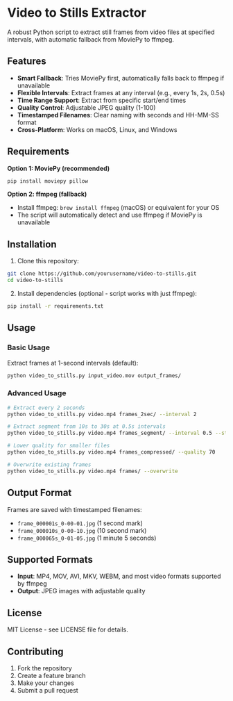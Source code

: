 # Video to Stills Extractor

A robust Python script to extract still frames from video files at specified intervals, with automatic fallback from MoviePy to ffmpeg.

## Features

- **Smart Fallback**: Tries MoviePy first, automatically falls back to ffmpeg if unavailable
- **Flexible Intervals**: Extract frames at any interval (e.g., every 1s, 2s, 0.5s)
- **Time Range Support**: Extract from specific start/end times
- **Quality Control**: Adjustable JPEG quality (1-100)
- **Timestamped Filenames**: Clear naming with seconds and HH-MM-SS format
- **Cross-Platform**: Works on macOS, Linux, and Windows

## Requirements

**Option 1: MoviePy (recommended)**
```bash
pip install moviepy pillow
```

**Option 2: ffmpeg (fallback)**
- Install ffmpeg: `brew install ffmpeg` (macOS) or equivalent for your OS
- The script will automatically detect and use ffmpeg if MoviePy is unavailable

## Installation

1. Clone this repository:
```bash
git clone https://github.com/yourusername/video-to-stills.git
cd video-to-stills
```

2. Install dependencies (optional - script works with just ffmpeg):
```bash
pip install -r requirements.txt
```

## Usage

### Basic Usage

Extract frames at 1-second intervals (default):
```bash
python video_to_stills.py input_video.mov output_frames/
```

### Advanced Usage

```bash
# Extract every 2 seconds
python video_to_stills.py video.mp4 frames_2sec/ --interval 2

# Extract segment from 10s to 30s at 0.5s intervals
python video_to_stills.py video.mp4 frames_segment/ --interval 0.5 --start 10 --end 30

# Lower quality for smaller files
python video_to_stills.py video.mp4 frames_compressed/ --quality 70

# Overwrite existing frames
python video_to_stills.py video.mp4 frames/ --overwrite
```

## Output Format

Frames are saved with timestamped filenames:
- `frame_000001s_0-00-01.jpg` (1 second mark)
- `frame_000010s_0-00-10.jpg` (10 second mark)
- `frame_000065s_0-01-05.jpg` (1 minute 5 seconds)

## Supported Formats

- **Input**: MP4, MOV, AVI, MKV, WEBM, and most video formats supported by ffmpeg
- **Output**: JPEG images with adjustable quality

## License

MIT License - see LICENSE file for details.

## Contributing

1. Fork the repository
2. Create a feature branch
3. Make your changes
4. Submit a pull request
